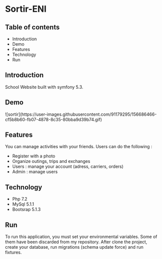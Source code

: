  <h1>Sortir-ENI</h1>
    <h2>Table of contents</h2>
    <ul>
        <li>Introduction</li>
        <li>Demo</li>
        <li>Features</li>
        <li>Technology</li>
        <li>Run</li>
    </ul>

<h2>Introduction</h2>

School Website built with symfony 5.3.

<h2>Demo</h2>
![sortir](https://user-images.githubusercontent.com/91179295/156686466-cf5b8b60-fb07-4878-8c35-80bba9d39b74.gif)

<h2>Features</h2>
You can manage activities with your friends.
Users can do the following :
<ul>
    <li>Register with a photo</li>
    <li>Organize outings, trips and exchanges </li>
    <li>Users : manage your account (adress, carriers, orders)</li>
    <li>Admin : manage users</li>
</ul>
<h2>Technology</h2>
<ul>
    <li>Php 7.2</li>
    <li>MySql 5.1.1</li>
    <li>Bootsrap 5.1.3</li>
</ul>
<h2>Run</h2>
To run this application, you must set your environmental variables. Some of them have been discarded from my repository.
After clone the project, create your database, run migrations (schema update force) and run fixtures.

